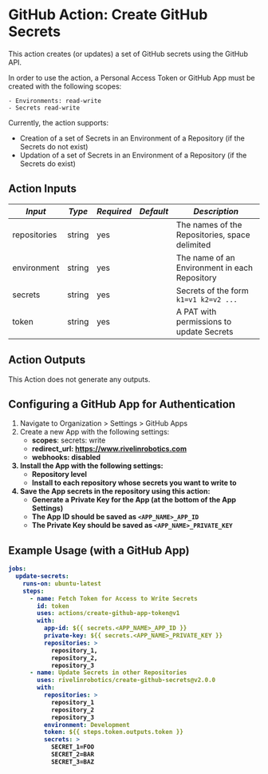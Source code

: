 # GitHub Action: Create GitHub Secrets

This action creates (or updates) a set of GitHub secrets using the GitHub API.

In order to use the action, a Personal Access Token or GitHub App must be created with the following scopes:

    - Environments: read-write
    - Secrets read-write

Currently, the action supports:

- Creation of a set of Secrets in an Environment of a Repository (if the Secrets do not exist)
- Updation of a set of Secrets in an Environment of a Repository (if the Secrets do exist)

## Action Inputs

| *Input*           | *Type*  | *Required* | *Default* | *Description*                                  |
|-------------------|---------|------------|-----------|------------------------------------------------|
| repositories      | string  | yes        |           | The names of the Repositories, space delimited |
| environment       | string  | yes        |           | The name of an Environment in each Repository  |
| secrets           | string  | yes        |           | Secrets of the form `k1=v1 k2=v2 ...`          |
| token             | string  | yes        |           | A PAT with permissions to update Secrets       |

## Action Outputs

This Action does not generate any outputs.

## Configuring a GitHub App for Authentication

1. Navigate to Organization > Settings > GitHub Apps
2. Create a new App with the following settings:
   - <b>scopes</b>: secrets: write
   - <b>redirect_url<b>: https://www.rivelinrobotics.com
   - <b>webhooks</b>: disabled
3. Install the App with the following settings:
   - Repository level
   - Install to each repository whose secrets you want to write to
4. Save the App secrets in the repository using this action:
   - Generate a Private Key for the App (at the bottom of the App Settings)
   - The App ID should be saved as `<APP_NAME>_APP_ID`
   - The Private Key should be saved as `<APP_NAME>_PRIVATE_KEY`

## Example Usage (with a GitHub App)

```yaml
jobs:
  update-secrets:
    runs-on: ubuntu-latest
    steps:
      - name: Fetch Token for Access to Write Secrets
        id: token
        uses: actions/create-github-app-token@v1
        with:
          app-id: ${{ secrets.<APP_NAME>_APP_ID }}
          private-key: ${{ secrets.<APP_NAME>_PRIVATE_KEY }}
          repositories: >
            repository_1,
            repository_2,
            repository_3
      - name: Update Secrets in other Repositories
        uses: rivelinrobotics/create-github-secrets@v2.0.0
        with:
          repositories: >
            repository_1
            repository_2
            repository_3
          environment: Development
          token: ${{ steps.token.outputs.token }}
          secrets: >
            SECRET_1=FOO
            SECRET_2=BAR
            SECRET_3=BAZ
```
